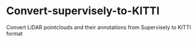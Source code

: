 # Convert-supervisely-to-KITTI
Convert LiDAR pointclouds and their annotations from Supervisely to KITTI format
